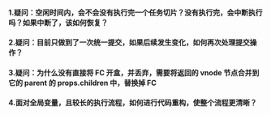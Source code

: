 #### 1.疑问：空闲时间内，会不会没有执行完一个任务切片？没有执行完，会中断执行吗？如果中断了，该如何恢复？

#### 2.疑问：目前只做到了一次统一提交，如果后续发生变化，如何再次处理提交操作？

#### 3.疑问：为什么没有直接将 FC 开盒，并丢弃，需要将返回的 vnode 节点合并到它的 parent 的 props.children 中，替换掉 FC

#### 4.面对全局变量，且较长的执行流程，如何进行代码重构，使整个流程更清晰？
